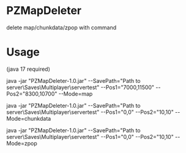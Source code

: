 # PZMapDeleter
delete map/chunkdata/zpop with command

# Usage
(java 17 required)

java -jar "PZMapDeleter-1.0.jar" --SavePath="Path to server\Saves\Multiplayer\servertest" --Pos1="7000,11500" --Pos2="8300,10700" --Mode=map

java -jar "PZMapDeleter-1.0.jar" --SavePath="Path to server\Saves\Multiplayer\servertest" --Pos1="0,0" --Pos2="10,10" --Mode=chunkdata

java -jar "PZMapDeleter-1.0.jar" --SavePath="Path to server\Saves\Multiplayer\servertest" --Pos1="0,0" --Pos2="10,10" --Mode=zpop
